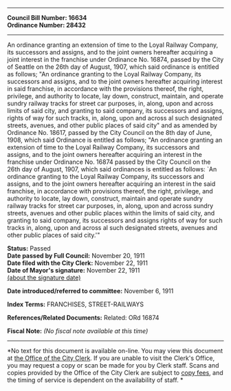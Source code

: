 * * * * *  
  
**Council Bill Number: [](#h0)[](#h2)16634**   
**Ordinance Number: 28432**  
  
* * * * *  
  
An ordinance granting an extension of time to the Loyal Railway Company, its successors and assigns, and to the joint owners hereafter acquiring a joint interest in the franchise under Ordinance No. 16874, passed by the City of Seattle on the 26th day of August, 1907, which said ordinance is entitled as follows; "An ordinance granting to the Loyal Railway Company, its successors and assigns, and to the joint owners hereafter acquiring interest in said franchise, in accordance with the provisions thereof, the right, privilege, and authority to locate, lay down, construct, maintain, and operate sundry railway tracks for street car purposes, in, along, upon and across limits of said city, and granting to said company, its successors and assigns, rights of way for such tracks, in, along, upon and across al such designated streets, avenues, and other public places of said city" and as amended by Ordinance No. 18617, passed by the City Council on the 8th day of June, 1908, which said Ordinance is entitled as follows; "An ordinance granting an extension of time to the Loyal Railway Company, its successors and assigns, and to the joint owners hereafter acquiring an interest in the franchise under Ordinance No. 16874 passed by the City Council on the 26th day of August, 1907, which said ordinances is entitled as follows: \`An ordinance granting to the Loyal Railway Company, its successors and assigns, and to the joint owners hereafter acquiring an interest in the said franchise, in accordance with provisions thereof, the right, privilege, and authority to locate, lay down, construct, maintain and operate sundry railway tracks for street car purposes, in, along, upon and across sundry streets, avenues and other public places within the limits of said city, and granting to said company, its successors and assigns rights of way for such tracks in, along, upon and across al such designated streets, avenues and other public places of said city.'"  
  
**Status:** Passed   
**Date passed by Full Council:** November 20, 1911   
**Date filed with the City Clerk:** November 22, 1911   
**Date of Mayor's signature:** November 22, 1911   
[(about the signature date)](/~public/approvaldate.htm)   
  
  
**Date introduced/referred to committee:** November 6, 1911   
  
**Index Terms:** FRANCHISES, STREET-RAILWAYS  
  
**References/Related Documents:** Related: ORd 16874  
  
**Fiscal Note:** *(No fiscal note available at this time)*  
  
* * * * *  
  
*No text for this document is available on-line. You may view this document at [the Office of the City Clerk](http://www.seattle.gov/leg/clerk/contactUs.htm). If you are unable to visit the Clerk's Office, you may request a copy or scan be made for you by Clerk staff. Scans and copies provided by the Office of the City Clerk are subject to [copy fees](http://clerk.seattle.gov/~public/clerkfees.htm), and the timing of service is dependent on the availability of staff. *  
  
  
